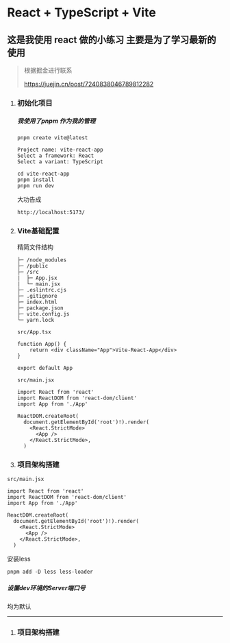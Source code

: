 # React + TypeScript + Vite

## 这是我使用 react 做的小练习 主要是为了学习最新的使用

> 根据掘金进行联系
>
> https://juejin.cn/post/7240838046789812282



1. ### 初始化项目

   ##### 我使用了pnpm 作为我的管理

   ```
   pnpm create vite@latest
   ```

   ```
   Project name: vite-react-app
   Select a framework: React
   Select a variant: TypeScript
   ```

   ```
   cd vite-react-app
   pnpm install
   pnpm run dev
   ```

   大功告成

   ```
   http://localhost:5173/
   ```

   

2. ### Vite基础配置

   精简文件结构

   ```
   ├─ /node_modules
   ├─ /public
   ├─ /src
   |  ├─ App.jsx
   |  └─ main.jsx
   ├─ .eslintrc.cjs
   ├─ .gitignore
   ├─ index.html
   ├─ package.json
   ├─ vite.config.js
   └─ yarn.lock
   ```

   

   `src/App.tsx`

   ```tsx
   function App() {
       return <div className="App">Vite-React-App</div>
   }
   
   export default App
   ```

   

   `src/main.jsx`

   ```tsx
   import React from 'react'
   import ReactDOM from 'react-dom/client'
   import App from './App'
   
   ReactDOM.createRoot(
     document.getElementById('root')!).render(
       <React.StrictMode>
         <App />
       </React.StrictMode>,
     )
   ```

   

   

3. ### 项目架构搭建







`src/main.jsx`

```tsx
import React from 'react'
import ReactDOM from 'react-dom/client'
import App from './App'

ReactDOM.createRoot(
  document.getElementById('root')!).render(
    <React.StrictMode>
      <App />
    </React.StrictMode>,
  )
```



安装less

```
pnpm add -D less less-loader
```



##### 设置dev环境的Server端口号

均为默认





---

1. ### 项目架构搭建











